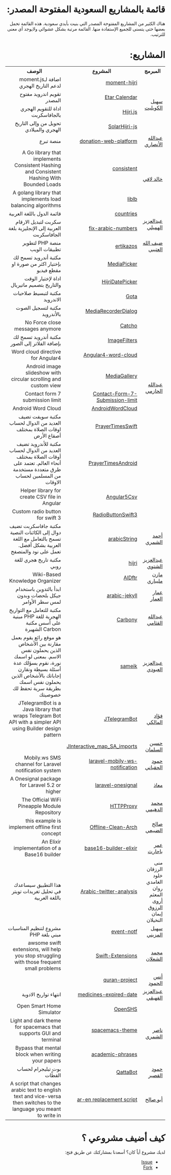 <div dir="rtl">
  <h1>
    قائمة بالمشاريع السعودية المفتوحة المصدر:
  </h1>
  <p>
    هناك الكثير من المشاريع المفتوحة المصدر التي بنيت بأيدي سعودية. هذه القائمة تحمل بعضها حتى يتسنى للجميع الإستفادة منها. القائمة
    مرتبة بشكل عشوائي ولايوجد أي معنى للترتيب.
  </p>
  <h1>
    المشاريع:
  </h1>
  <table dir="rtl">
    <tr>
      <th>المبرمج</th>
      <th>المشروع</th>
      <th>الوصف</th>
    </tr>
    <!-- Row Template
  <tr>
      <td rowspan="{{User Repos count}}"><a href="{{user url}}">user name</a></td>
      <td><a href="Repo Url">Repo</a></td>
      <td>Description</td>
  </tr> -->
    <tr>
      <td rowspan="4">
        <a href="https://github.com/xsoh">سهيل الكويليت</a>
      </td>
      <td>
        <a href="https://github.com/xsoh/moment-hijri">moment-hijri</a>
      </td>
      <td>اضافة لـmoment.js لدعم التاريخ الهجري</td>
    </tr>
    <tr>
      <td>
        <a href="https://github.com/Etar-Group/Etar-Calendar">Etar Calendar</a>
      </td>
      <td>تقويم اندرويد مفتوح المصدر</td>
    </tr>
    <tr>
      <td>
        <a href="https://github.com/xsoh/Hijri.js">Hijri.js</a>
      </td>
      <td>اداة للتقويم الهجري بالجافاسكربت</td>
    </tr>
    <tr>
      <td>
        <a href="https://github.com/xsoh/solarHijri-js">SolarHijri-js</a>
      </td>
      <td>تحويل من وإلى التاريخ الهجري والميلادي</td>
    </tr>
    <tr>
      <td rowspan="1">
        <a href="https://github.com/Ahimta">عبدالله الأنصاري</a>
      </td>
      <td>
        <a href="https://github.com/Ahimta/donation-web-platform">donation-web-platform</a>
      </td>
      <td>منصة تبرع</td>
    </tr>
    <tr>
      <td rowspan="2">
        <a href="https://github.com/lafikl">خالد لافي</a>
      </td>
      <td>
        <a href="https://github.com/lafikl/consistent">consistent</a>
      </td>
      <td> A Go library that implements Consistent Hashing and Consistent Hashing With Bounded Loads</td>
    </tr>
    <tr>
      <td>
        <a href="https://github.com/lafikl/liblb">liblb</a>
      </td>
      <td>A golang library that implements load balancing algorithms</td>
    </tr>
    <tr>
      <td rowspan="2">
        <a href="https://github.com/homaily">عبدالعزيز الهميلي</a>
      </td>
      <td>
        <a href="https://github.com/homaily/countries">countries</a>
      </td>
      <td>قائمة الدول باللغة العربية</td>
    </tr>
    <tr>
      <td>
        <a href="https://github.com/homaily/fix-arabic-numbers">fix-arabic-numbers</a>
      </td>
      <td>سكربت لتبديل الارقام العربية إلى الإنجليزية بلغة الجافاسكربت</td>
    </tr>
    <tr>
      <td rowspan="1">
        <a href="https://github.com/daif">ضيف الله العتيبي</a>
      </td>
      <td>
        <a href="https://github.com/daif/ertikazos">ertikazos</a>
      </td>
      <td>منصة PHP لتطوير تطبيقات الويب</td>
    </tr>
    <tr>
      <td rowspan="14">
        <a href="https://github.com/alhazmy13">عبدالله الحازمي</a>
      </td>
      <td>
        <a href="https://github.com/alhazmy13/MediaPicker">MediaPicker</a>
      </td>
      <td>مكتبة أندرويد تسمح لك بإختيار اكثر من صورة او مقطع فيديو</td>
    </tr>
    <tr>
      <td>
        <a href="https://github.com/alhazmy13/HijriDatePicker">HijriDatePicker</a>
      </td>
      <td>اداة لإختيار الوقت والتاريخ بتصميم ماتيريال</td>
    </tr>
    <tr>
      <td>
        <a href="https://github.com/alhazmy13/Gota">Gota</a>
      </td>
      <td>مكتبة لتبسيط صلاحيات الاندرويد</td>
    </tr>
    <tr>
      <td>
        <a href="https://github.com/alhazmy13/MediaRecorderDialog">MediaRecorderDialog</a>
      </td>
      <td>مكتبة لتسجيل الصوت بالأندرويد</td>
    </tr>
    <tr>
      <td>
        <a href="https://github.com/alhazmy13/Catcho">Catcho</a>
      </td>
      <td>No Force close messages anymore</td>
    </tr>
    <tr>
      <td>
        <a href="https://github.com/alhazmy13/ImageFilters">ImageFilters</a>
      </td>
      <td>مكتبة أندرويد تسمح لك بإضافة الفلاتر إلى الصور</td>
    </tr>
    <tr>
      <td>
        <a href="https://github.com/alhazmy13/Angular4-word-cloud">Angular4-word-cloud</a>
      </td>
      <td>Word cloud directive for Angular4</td>
    </tr>
    <tr>
      <td>
        <a href="https://github.com/alhazmy13/MediaGallery">MediaGallery</a>
      </td>
      <td>Android image slideshow with circular scrolling and custom view</td>
    </tr>
    <tr>
      <td>
        <a href="https://github.com/alhazmy13/Contact-Form-7-Submission-limit">Contact-Form-7-Submission-limit</a>
      </td>
      <td>Contact form 7 submission limit</td>
    </tr>
    <tr>
      <td>
        <a href="https://github.com/alhazmy13/AndroidWordCloud">AndroidWordCloud</a>
      </td>
      <td>Android Word Cloud</td>
    </tr>
    <tr>
      <td>
        <a href="https://github.com/alhazmy13/PrayerTimesSwift">PrayerTimesSwift</a>
      </td>
      <td>مكتبة سويفت تضيف العديد من الدوال لحساب اوقات الصلاة بمختلف أصقاع الأرض</td>
    </tr>
    <tr>
      <td>
        <a href="https://github.com/alhazmy13/PrayerTimes">PrayerTimesAndroid</a>
      </td>
      <td>مكتبة للأندرويد تضيف العديد من الدوال لحساب أوقات الصلاة بمختلف أنحاء العالم. تعتمد على طرق متعددة مستخدمة من المسلمين
        لحساب الاوقات</td>
    </tr>
    <tr>
      <td>
        <a href="https://github.com/alhazmy13/angular5-csv">Angular5Csv</a>
      </td>
      <td>Helper library for create CSV file in Angular </td>
    </tr>
    <tr>
      <td>
        <a href="https://github.com/alhazmy13/RadioButtonSwift3">RadioButtonSwift3</a>
      </td>
      <td>Custom radio button for swift 3</td>
    </tr>
    <tr>
      <td rowspan="1">
        <a href="https://github.com/ahmads">أحمد الشمري </a>
      </td>
      <td>
        <a href="https://github.com/ahmads/arabicString">arabicString</a>
      </td>
      <td>مكتبة جافاسكربت تضيف دوال إلى الكائنات النصية تسمح بالتعامل مع اللغة العربية بشكل أفضل. تعمل على نود والمتصفح</td>
    </tr>
    <tr>
      <td rowspan="1">
        <a href="https://github.com/ecleel">عبدالعزيز الشتوي</a>
      </td>
      <td>
        <a href="https://github.com/ecleel/hijri">hijri</a>
      </td>
      <td>مكتبة تاريخ هجري للغة روبي</td>
    </tr>
    <tr>
      <td rowspan="1">
        <a href="https://github.com/mznmel">مازن مليباري </a>
      </td>
      <td>
        <a href="https://github.com/mznmel/AlDftr">AlDftr</a>
      </td>
      <td>Wiki-Based Knowledge Organizer</td>
    </tr>
    <tr>
      <td rowspan="1">
        <a href="https://github.com/a3ammar">عمار العمار</a>
      </td>
      <td>
        <a href="https://github.com/a3ammar/arabic-jekyll">arabic-jekyll</a>
      </td>
      <td>ابدأ بالتدوين باستخدام جيكل بلحضات وبدون لمس سطر الأوامر</td>
    </tr>
    <tr>
      <td rowspan="1">
        <a href="https://github.com/efrontsa">عبدالله القثامي </a>
      </td>
      <td>
        <a href="https://github.com/efrontsa/carbony">Carbony</a>
      </td>
      <td>مكتبة للتعامل مع التواريخ الهجرية للغة PHP مبنية على أسس مكتبة Carbon الشهيرة</td>
    </tr>
    <tr>
      <td rowspan="1">
        <a href="https://github.com/Alaboudi1">عبدالعزيز العبودي</a>
      </td>
      <td>
        <a href="https://github.com/Alaboudi1/sameik">sameik</a>
      </td>
      <td>هو موقع رائع يقوم بعمل مقارنة بين الأشخاص الذين يحملون نفس الاسم. بمعنى لو اسمك نورة، نقوم بسؤلك عدة أسئلة بسيطة ونقارن
        إجاباتك بالأشخاص الذين يحملون نفس اسمك بطريقة سرية تحفظ لك خصوصيتك</td>
    </tr>
    <tr>
      <td rowspan="1">
        <a href="https://github.com/Eng-Fouad">فؤاد المالكي</a>
      </td>
      <td>
        <a href="https://github.com/Eng-Fouad/JTelegramBot">JTelegramBot</a>
      </td>
      <td>JTelegramBot is a Java library that wraps Telegram Bot API with a simpler API using Builder design pattern</td>
    </tr>
    <tr>
      <td rowspan="1">
        <a href="https://github.com/Hussain-Alsalman">حسين السلمان </a>
      </td>
      <td>
        <a href="https://github.com/Hussain-Alsalman/Interactive_map_SA_imports">JInteractive_map_SA_imports</a>
      </td>
      <td>&nbsp;</td>
    </tr>
    <tr>
      <td rowspan="1">
        <a href="https://github.com/alhoqbani">حمود الحقباني </a>
      </td>
      <td>
        <a href="https://github.com/alhoqbani/laravel-mobily-ws-notification">laravel-mobily-ws-notification</a>
      </td>
      <td>Mobily.ws SMS channel for Laravel notification system</td>
    </tr>
    <tr>
      <td rowspan="1">
        <a href="https://github.com/moathdev">معاذ </a>
      </td>
      <td>
        <a href="https://github.com/moathdev/laravel-onesignal">laravel-onesignal</a>
      </td>
      <td>A Onesignal package for Laravel 5.2 or higher</td>
    </tr>
    <tr>
      <td rowspan="1">
        <a href="https://github.com/hak5">محمد الدهيمي </a>
      </td>
      <td>
        <a href="https://github.com/hak5/wifipineapple-modules/tree/master/HTTPProxy">HTTPProxy</a>
      </td>
      <td>The Official WiFi Pineapple Module Repository</td>
    </tr>
    <tr>
      <td rowspan="1">
        <a href="https://github.com/SalehAlDhobaie">صالح الضبيعي </a>
      </td>
      <td>
        <a href="https://github.com/SalehAlDhobaie/Offline-Clean-Arch">Offline-Clean-Arch</a>
      </td>
      <td>this example is implement offline first concept</td>
    </tr>
    <tr>
      <td rowspan="1">
        <a href="https://github.com/obahareth">عمر باحارث </a>
      </td>
      <td>
        <a href="https://github.com/obahareth/base16-builder-elixir">base16-builder-elixir</a>
      </td>
      <td>An Elixir implementation of a Base16 builder</td>
    </tr>
    <tr>
      <td rowspan="1">
        منى الرزقان
        <br>خلود الغامدي
        <br>روان المعثم
        <br>
        <a href="https://github.com/ArwaAlrazooq">أروى الرزوق</a>
        <br>إيمان النخيلان
      </td>
      <td>
        <a href="https://github.com/ArwaAlrazooq/Arabic-twitter-analysis">Arabic-twitter-analysis</a>
      </td>
      <td>هذا التطبيق سيساعدك في تحليل تغريدات تويتر باللغة العربية</td>
    </tr>
    <tr>
      <td rowspan="1">
        <a href="https://github.com/i-Sohel">سهيل المزيني </a>
      </td>
      <td>
        <a href="https://github.com/i-Sohel/event-notf">event-notf</a>
      </td>
      <td>مشروع لتنظيم المناسبات مبني بلغة PHP</td>
    </tr>
    <tr>
      <td rowspan="1">
        <a href="https://github.com/ish3lan">محمد الشعلان</a>
      </td>
      <td>
        <a href="https://github.com/ish3lan/Swift-Extensions">Swift-Extensions</a>
      </td>
      <td>awsome swift extensions, will help you stop struggling with those frequent small problems</td>
    </tr>
    <tr>
      <td rowspan="1">
        <a href="https://github.com/abo3desa">أنس الحمود</a>
      </td>
      <td>
        <a href="https://github.com/abo3desa/quran-project-repo">quran-project</a>
      </td>
      <td>&nbsp;</td>
    </tr>
    <tr>
      <td rowspan="1">
        <a href="https://github.com/alfuhigi">عبدالعزيز الفهيقي</a>
      </td>
      <td>
        <a href="https://github.com/alfuhigi/medicines-expired-date">medicines-expired-date</a>
      </td>
      <td>انتهاء تواريخ الادوية</td>
    </tr>
    <tr>
      <td rowspan="3">
        <a href="https://github.com/nashamri">ناصر الشمري</a>
      </td>
      <td>
        <a href="https://github.com/openshs/openshs">OpenSHS</a>
      </td>
      <td>Open Smart Home Simulator</td>
    </tr>
    <tr>
      <td>
        <a href="https://github.com/nashamri/spacemacs-theme">spacemacs-theme</a>
      </td>
      <td>Light and dark theme for spacemacs that supports GUI and terminal</td>
    </tr>
    <tr>
      <td>
        <a href="https://github.com/nashamri/academic-phrases">academic-phrases</a>
      </td>
      <td>Bypass that mental block when writing your papers</td>
    </tr>
    <tr>
      <td rowspan="1">
        <a href="https://github.com/HamoudAQ">حمود القصير </a>
      </td>
      <td>
        <a href="https://github.com/HamoudAQ/QattaBot">QattaBot</a>
      </td>
      <td>بوت تيليجرام لحساب القطّات</td>
    </tr>
    <tr>
      <td rowspan="1">
        <a href="https://github.com/bosaleh">أبو صالح </a>
      </td>
      <td>
        <a href="https://github.com/bosaleh/ar-en-replace">ar-en replacement script</a>
      </td>
      <td>A script that changes arabic text to english text and vice-versa then switches to the language you meant to write in</td>
    </tr>
  </table>
  <h1>
    كيف أضيف مشروعي ؟
  </h1>
  <p>
    لديك مشروع أياً كان؟ أسعدنا بمشاركتك عن طريق فتح:
    <ul>
      <li>
        <a href="https://github.com/Alaboudi1/SaudiOSS/issues">Issue</a>
      </li>
      <li>
        <a href="https://github.com/Alaboudi1/SaudiOSS/edit/master/README.md">Fork</a>
      </li>
    </ul>
  </p>
</div>
